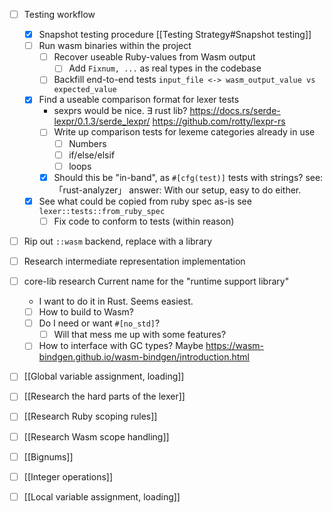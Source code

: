 - [ ]  Testing workflow
	- [x] Snapshot testing procedure
		[[Testing Strategy#Snapshot testing]]
	- [ ] Run wasm binaries within the project
		- [ ] Recover useable Ruby-values from Wasm output
			- [ ] Add `Fixnum, ...` as real types in the codebase
		- [ ] Backfill end-to-end tests
			`input_file <-> wasm_output_value vs expected_value`
	- [x] Find a useable comparison format for lexer tests
		- sexprs would be nice. ∃ rust lib?
			https://docs.rs/serde-lexpr/0.1.3/serde_lexpr/
			https://github.com/rotty/lexpr-rs
		- [ ] Write up comparison tests for lexeme categories already in use
			- [ ] Numbers
			- [ ] if/else/elsif
			- [ ] loops
		- [x] Should this be "in-band", as `#[cfg(test)]` tests with strings?
			see: 「rust-analyzer」
			answer: With our setup, easy to do either.
	- [x] See what could be copied from ruby spec as-is
		see `lexer::tests::from_ruby_spec`
		- [ ]  Fix code to conform to tests (within reason)

- [ ] Rip out `::wasm` backend, replace with a library

- [ ] Research intermediate representation implementation

- [ ] core-lib research
	Current name for the "runtime support library"
	- I want to do it in Rust. Seems easiest.
	- [ ] How to build to Wasm?
	- [ ] Do I need or want `#[no_std]`?
		- [ ] Will that mess me up with some features?
	- [ ] How to interface with GC types?
		Maybe https://wasm-bindgen.github.io/wasm-bindgen/introduction.html

- [ ] [[Global variable assignment, loading]]
- [ ] [[Research the hard parts of the lexer]]
- [ ] [[Research Ruby scoping rules]]
- [ ] [[Research Wasm scope handling]]
- [ ] [[Bignums]]
- [ ] [[Integer operations]]
- [ ] [[Local variable assignment, loading]]